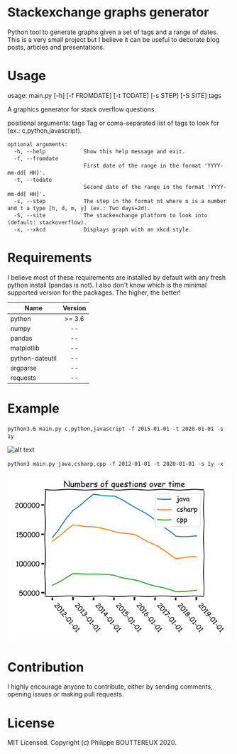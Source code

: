 # Stackexchange graphs generator
Python tool to generate graphs given a set of tags and a range of dates.  
This is a very small project but I believe it can be useful to decorate blog posts, articles and presentations.


# Usage

usage: main.py [-h] [-f FROMDATE] [-t TODATE] [-s STEP] [-S SITE] tags

A graphics generator for stack overflow questions.

positional arguments:
  tags                  Tag or coma-separated list of tags to look for (ex.:
                        c,python,javascript).
```
optional arguments:
  -h, --help            Show this help message and exit.
  -f, --fromdate
                        First date of the range in the format 'YYYY-mm-dd[ HH]'.
  -t, --todate
                        Second date of the range in the format 'YYYY-mm-dd[ HH]'.
  -s, --step            The step in the format nt where n is a number and t a type [h, d, m, y] (ex.: Two days=2d).
  -S, --site            The stackexchange platform to look into (default: stackoverflow).
  -x, --xkcd            Displays graph with an xkcd style.
 ```
  # Requirements
  
I believe most of these requirements are installed by default with any fresh python install (pandas is not).
I also don't know which is the minimal supported version for the packages. The higher, the better!
  
| Name           | Version       |
| -------------- |:-------------:|
| python         | >= 3.6        |
| numpy          | --            |
| pandas         | --            |
| matplotlib     | --            |
| python-dateutil| --            |
| argparse       | --            |
| requests       | --            |


  # Example
  
`python3.6 main.py c,python,javascript -f 2015-01-01 -t 2020-01-01 -s 1y`

![alt text][logo]

[logo]: https://github.com/bachinblack/Stackexchange-graphs-generator/blob/master/site/picture.png "Example graph"


`python3 main.py java,csharp,cpp -f 2012-01-01 -t 2020-01-01 -s 1y -x`

![alt text][logoxkcd]

[logoxkcd]: site/xkcd_example.png "Example graph with xkcd style"


# Contribution

I highly encourage anyone to contribute, either by sending comments, opening issues or making pull requests.  

# License

MIT Licensed. Copyright (c) Philippe BOUTTEREUX 2020.
